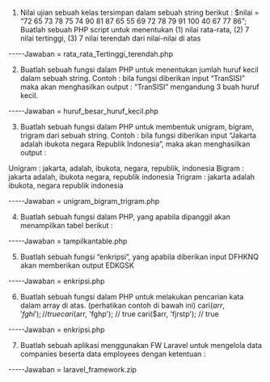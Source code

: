 1. Nilai ujian sebuah kelas tersimpan dalam sebuah string berikut : $nilai = “72 65 73 78 75 74 90 81 87 65 55 69 72 78 79 91 100 40 67 77 86”; Buatlah sebuah PHP script untuk menentukan (1) nilai rata-rata, (2) 7 nilai tertinggi, (3) 7 nilai terendah dari nilai-nilai di atas 

-----Jawaban = rata_rata_Tertinggi_terendah.php
   
2.  Buatlah sebuah fungsi dalam PHP untuk menentukan jumlah huruf kecil dalam sebuah string. Contoh : bila fungsi diberikan input “TranSISI” maka akan menghasilkan output : “TranSISI” mengandung 3 buah huruf kecil.

-----Jawaban = huruf_besar_huruf_kecil.php
    
3.  Buatlah sebuah fungsi dalam PHP untuk membentuk unigram, bigram, trigram dari sebuah string. Contoh : bila fungsi diberikan input “Jakarta adalah ibukota negara Republik Indonesia”, maka akan menghasilkan output :

Unigram : jakarta, adalah, ibukota, negara, republik, indonesia 
Bigram : jakarta adalah, ibukota negara, republik indonesia 
Trigram : jakarta adalah ibukota, negara republik indonesia

-----Jawaban = unigram_bigram_trigram.php
    
4.  Buatlah sebuah fungsi dalam PHP, yang apabila dipanggil akan menampilkan tabel berikut :

-----Jawaban = tampilkantable.php
    
5.  Buatlah sebuah fungsi “enkripsi”, yang apabila diberikan input DFHKNQ akan memberikan output EDKGSK

-----Jawaban = enkripsi.php
    
6.  Buatlah sebuah fungsi dalam PHP untuk melakukan pencarian kata dalam array di atas. (perhatikan contoh di bawah ini) cari($arr, 'fghi'); // true cari($arr, 'fghp'); // true cari($arr, 'fjrstp'); // true

-----Jawaban = enkripsi.php
    
7. Buatlah sebuah aplikasi menggunakan FW Laravel untuk mengelola data companies beserta data employees dengan ketentuan :

-----Jawaban = laravel_framework.zip

